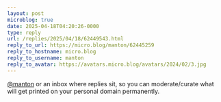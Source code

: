 ```yaml
---
layout: post
microblog: true
date: 2025-04-18T04:20:26-0000
type: reply
url: /replies/2025/04/18/62449543.html
reply_to_url: https://micro.blog/manton/62445259
reply_to_hostname: micro.blog
reply_to_username: manton
reply_to_avatar: https://avatars.micro.blog/avatars/2024/02/3.jpg
---
```

<p><a href="https://micro.blog/manton">@manton</a> or an inbox where replies sit, so you can moderate/curate what will get printed on your personal domain permanently.</p>
